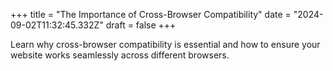 +++
title = "The Importance of Cross-Browser Compatibility"
date = "2024-09-02T11:32:45.332Z"
draft = false
+++

  Learn why cross-browser compatibility is essential and how to ensure your website works seamlessly across different browsers.
        